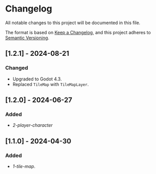 # Changelog

All notable changes to this project will be documented in this file.

The format is based on [Keep a Changelog](https://keepachangelog.com/en/1.0.0/),
and this project adheres to [Semantic Versioning](https://semver.org/spec/v2.0.0.html).

## [1.2.1] - 2024-08-21

### Changed

- Upgraded to Godot 4.3.
- Replaced `TileMap` with `TileMapLayer`.

## [1.2.0] - 2024-06-27

### Added

- *2-player-character*

## [1.1.0] - 2024-04-30

### Added

- *1-tile-map*.
